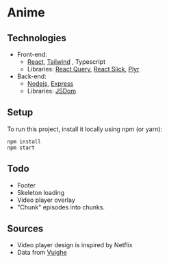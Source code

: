 # Anime

## Technologies

- Front-end:
  - [React](https://github.com/facebook/react), [Tailwind](https://github.com/tailwindlabs/tailwindcss)
    , Typescript
  - Libraries: [React Query](https://github.com/tannerlinsley/react-query), [React Slick](https://github.com/akiran/react-slick), [Plyr](https://github.com/sampotts/plyr)
- Back-end:
  - [Nodejs](https://github.com/nodejs), [Express](https://github.com/expressjs/express)
  - Libraries: [JSDom](https://github.com/jsdom/jsdom)


## Setup

To run this project, install it locally using npm (or yarn):

```
npm install
npm start
```


## Todo

- Footer
- Skeleton loading
- Video player overlay
- "Chunk" episodes into chunks.

## Sources

- Video player design is inspired by Netflix
- Data from [Vuighe](https://vuighe.com)
